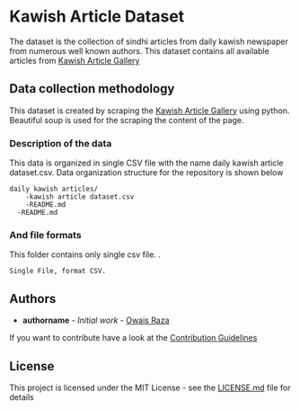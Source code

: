 # Kawish Article Dataset

The dataset is the collection of sindhi articles from daily kawish newspaper from numerous well known authors. This dataset contains all available articles from [Kawish Article Gallery]('https://www.thekawish.com/Articles1/')


## Data collection methodology

This dataset is created by scraping the [Kawish Article Gallery]('https://www.thekawish.com/Articles1/') using python. Beautiful soup is used for the scraping the content of the page. 

### Description of the data

This data is organized in single CSV file with  the name daily kawish article dataset.csv.
Data organization structure for the repository is shown below

```
daily kawish articles/
    -kawish article dataset.csv 
    -README.md  
  -README.md

```

### And file formats
This folder contains only single csv file.
.
```
Single File, format CSV.
```


## Authors

* **authorname** - *Initial work* - [Owais Raza](https://github.com/owais4321)


If you want to contribute have a look at the  [Contribution Guidelines](https://github.com/Sindhi-NLP/sindhi-NLP-dataset/blob/main/CONTRIBUTING.md) 

## License

This project is licensed under the MIT License - see the [LICENSE.md](https://github.com/Sindhi-NLP/sindhi-NLP-dataset/blob/main/LICENSE.md) file for details
